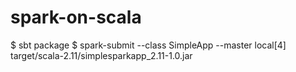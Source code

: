 # spark-on-scala

$ sbt package
$ spark-submit --class SimpleApp --master local[4] target/scala-2.11/simplesparkapp_2.11-1.0.jar
